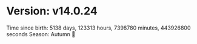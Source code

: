 # Version: v14.0.24
Time since birth: 5138 days, 123313 hours, 7398780 minutes, 443926800 seconds
Season: Autumn 🍁
